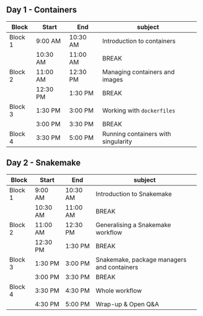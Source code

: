 ## Day 1 - Containers

| Block   	| Start    	| End      	| subject                                     	|
|---------	|----------	|----------	|---------------------------------------------	|
| Block 1 	| 9:00 AM  	| 10:30 AM 	| Introduction to containers                   	|
|         	| 10:30 AM 	| 11:00 AM 	| BREAK                                       	|
| Block 2 	| 11:00 AM 	| 12:30 PM 	| Managing containers and images              	|
|         	| 12:30 PM 	| 1:30 PM  	| BREAK                                       	|
| Block 3 	| 1:30 PM  	| 3:00 PM  	| Working with `dockerfiles`                  	|
|         	| 3:00 PM  	| 3:30 PM  	| BREAK                                       	|
| Block 4 	| 3:30 PM  	| 5:00 PM  	| Running containers with singularity         	|

## Day 2 - Snakemake

| Block   	| Start    	| End      	| subject                                     	|
|---------	|----------	|----------	|---------------------------------------------	|
| Block 1 	| 9:00 AM  	| 10:30 AM 	| Introduction to Snakemake                   	|
|         	| 10:30 AM 	| 11:00 AM 	| BREAK                                       	|
| Block 2 	| 11:00 AM 	| 12:30 PM 	| Generalising a Snakemake workflow           	|
|         	| 12:30 PM 	| 1:30 PM  	| BREAK                                       	|
| Block 3 	| 1:30 PM  	| 3:00 PM  	| Snakemake, package managers and containers  	|
|         	| 3:00 PM  	| 3:30 PM  	| BREAK                                       	|
| Block 4 	| 3:30 PM  	| 4:30 PM  	| Whole workflow                               	|
|         	| 4:30 PM  	| 5:00 PM  	| Wrap-up & Open Q&A                          	|
